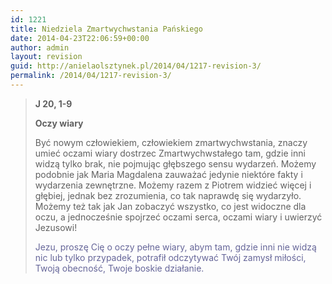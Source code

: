 ```yaml
---
id: 1221
title: Niedziela Zmartwychwstania Pańskiego
date: 2014-04-23T22:06:59+00:00
author: admin
layout: revision
guid: http://anielaolsztynek.pl/2014/04/1217-revision-3/
permalink: /2014/04/1217-revision-3/
---
```

> **J 20, 1-9**
> 
> **Oczy wiary**
> 
> Być nowym człowiekiem, człowiekiem zmartwychwstania, znaczy umieć oczami wiary dostrzec Zmartwychwstałego tam, gdzie inni widzą tylko brak, nie pojmując głębszego sensu wydarzeń. Możemy podobnie jak Maria Magdalena zauważać jedynie niektóre fakty i wydarzenia zewnętrzne. Możemy razem z Piotrem widzieć więcej i głębiej, jednak bez zrozumienia, co tak naprawdę się wydarzyło. Możemy też tak jak Jan zobaczyć wszystko, co jest widoczne dla oczu, a jednocześnie spojrzeć oczami serca, oczami wiary i uwierzyć Jezusowi!
> 
> <span style="color: #666699;">Jezu, proszę Cię o oczy pełne wiary, abym tam, gdzie inni nie widzą nic lub tylko przypadek, potrafił odczytywać Twój zamysł miłości, Twoją obecność, Twoje boskie działanie.</span>